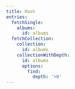 ```yaml
---
title: Root
entries:
  fetchSingle:
    albums:
      id: albums
  fetchCollection:
    collection:
      id: albums
    collectionWithDepth:
      id: albums
      options:
        find:
          depth: '>0'
---
```

